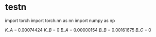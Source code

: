 # testn


import torch
import torch.nn as nn
import numpy as np


_K_A_ = 0.00074424
_K_B_ = 0
_B_A_ = 0.00000154
_B_B_ = 0.00161675
_B_C_ = 0
